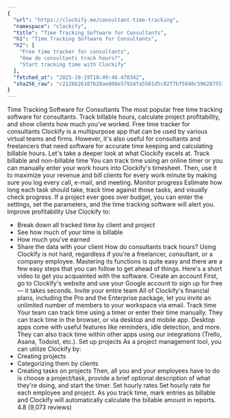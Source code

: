 ```yaml
---
{
  "url": "https://clockify.me/consultant-time-tracking",
  "namespace": "clockify",
  "title": "Time Tracking Software for Consultants",
  "h1": "Time Tracking Software for Consultants",
  "h2": [
    "Free time tracker for consultants",
    "How do consultants track hours?",
    "Start tracking time with Clockify"
  ],
  "fetched_at": "2025-10-19T18:49:40.478342",
  "sha256_raw": "c2126b26187b28ae868e57924fa5501d5c02f7bf5048c596287557de68553ba3"
}
---
```


Time Tracking Software for Consultants
The most popular free time tracking software for consultants. Track billable hours, calculate project profitability, and show clients how much you've worked.
Free time tracker for consultants
Clockify is a multipurpose app that can be used by various virtual teams and firms. However, it's also useful for consultants and freelancers that need software for accurate time keeping and calculating billable hours.
Let's take a deeper look at what Clockify excels at.
Track billable and non-billable time
You can track time using an online timer or you can manually enter your work hours into Clockify's timesheet. Then, use it to maximize your revenue and bill clients for every work minute by making sure you log every call, e-mail, and meeting.
Monitor progress
Estimate how long each task should take, track time against those tasks, and visually check progress. If a project ever goes over budget, you can enter the settings, set the parameters, and the time tracking software will alert you.
Improve profitability
Use Clockify to:
- Break down all tracked time by client and project
- See how much of your time is billable
- How much you've earned
- Share the data with your client
How do consultants track hours?
Using Clockify is not hard, regardless if you're a freelancer, consultant, or a company employee.
Mastering its functions is quite easy and there are a few easy steps that you can follow to get ahead of things. Here's a short video to get you acquainted with the software.
Create an account
First, go to Clockify's website and use your Google account to sign up for free — it takes seconds.
Invite your entire team
All of Clockify's financial plans, including the Pro and the Enterprise package, let you invite an unlimited number of members to your workspace via email.
Track time
Your team can track time using a timer or enter their time manually. They can track time in the browser, or via desktop and mobile app. Desktop apps come with useful features like reminders, idle detection, and more. They can also track time within other apps using our integrations (Trello, Asana, Todoist, etc.).
Set up projects
As a project management tool, you can utilize Clockify by:
- Creating projects
- Categorizing them by clients
- Creating tasks on projects
Then, all you and your employees have to do is choose a project/task, provide a brief optional description of what they're doing, and start the timer.
Set hourly rates
Set hourly rate for each employee and project. As you track time, mark entries as billable and Clockify will automatically calculate the billable amount in reports.
4.8 (9,073 reviews)